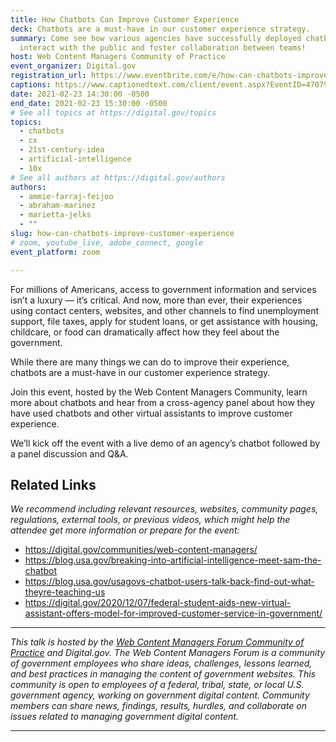 ```yaml
---
title: How Chatbots Can Improve Customer Experience
deck: Chatbots are a must-have in our customer experience strategy.
summary: Come see how various agencies have successfully deployed chatbots/AI to
  interact with the public and foster collaboration between teams!
host: Web Content Managers Community of Practice
event_organizer: Digital.gov
registration_url: https://www.eventbrite.com/e/how-can-chatbots-improve-customer-experience-tickets-141976366133
captions: https://www.captionedtext.com/client/event.aspx?EventID=4707985&CustomerID=321
date: 2021-02-23 14:30:00 -0500
end_date: 2021-02-23 15:30:00 -0500
# See all topics at https://digital.gov/topics
topics:
  - chatbots
  - cx
  - 21st-century-idea
  - artificial-intelligence
  - 10x
# See all authors at https://digital.gov/authors
authors:
  - ammie-farraj-feijoo
  - abraham-marinez
  - marietta-jelks
  - ""
slug: how-can-chatbots-improve-customer-experience
# zoom, youtube_live, adobe_connect, google
event_platform: zoom

---
```


For millions of Americans, access to government information and services isn’t a luxury — it’s critical. And now, more than ever, their experiences using contact centers, websites, and other channels to find unemployment support, file taxes, apply for student loans, or get assistance with housing, childcare, or food can dramatically affect how they feel about the government.

While there are many things we can do to improve their experience, chatbots are a must-have in our customer experience strategy. 

Join this event, hosted by the Web Content Managers Community, learn more about chatbots and hear from a cross-agency panel about how they have used chatbots and other virtual assistants to improve customer experience.

We’ll kick off the event with a live demo of an agency’s chatbot followed by a panel discussion and Q&A.

## Related Links

*We recommend including relevant resources, websites, community pages, regulations, external tools, or previous videos, which might help the attendee get more information or prepare for the event:*

* <https://digital.gov/communities/web-content-managers/>
* <https://blog.usa.gov/breaking-into-artificial-intelligence-meet-sam-the-chatbot>
* <https://blog.usa.gov/usagovs-chatbot-users-talk-back-find-out-what-theyre-teaching-us>
* <https://digital.gov/2020/12/07/federal-student-aids-new-virtual-assistant-offers-model-for-improved-customer-service-in-government/>

- - -

*This talk is hosted by the [Web Content Managers Forum Community of Practice](https://digital.gov/communities/web-content-managers/) and Digital.gov. The Web Content Managers Forum is a community of government employees who share ideas, challenges, lessons learned, and best practices in managing the content of government websites. This community is open to employees of a federal, tribal, state, or local U.S. government agency, working on government digital content. Community members can share news, findings, results, hurdles, and collaborate on issues related to managing government digital content.*

- - -
